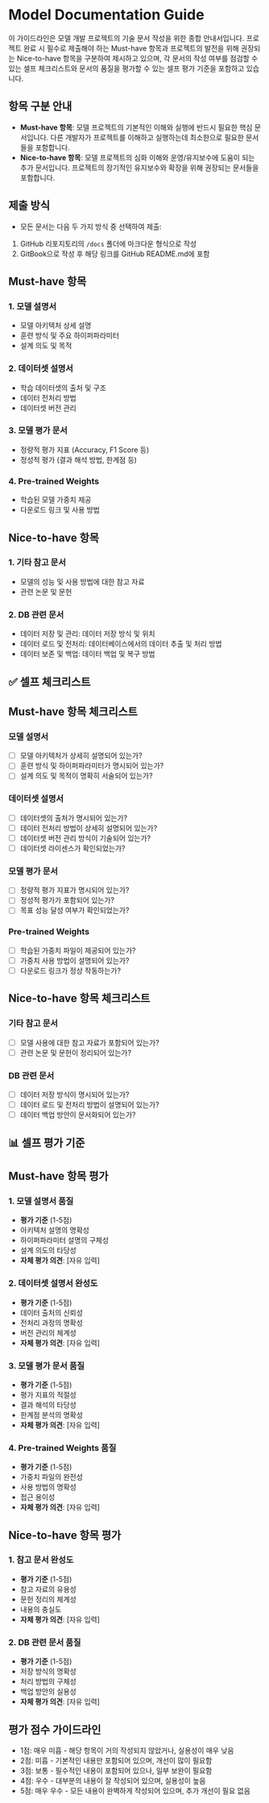 # Model Documentation Guide

이 가이드라인은 모델 개발 프로젝트의 기술 문서 작성을 위한 종합 안내서입니다. 프로젝트 완료 시 필수로 제출해야 하는 Must-have 항목과 프로젝트의 발전을 위해 권장되는 Nice-to-have 항목을 구분하여 제시하고 있으며, 각 문서의 작성 여부를 점검할 수 있는 셀프 체크리스트와 문서의 품질을 평가할 수 있는 셀프 평가 기준을 포함하고 있습니다.

## 항목 구분 안내
- **Must-have 항목**: 모델 프로젝트의 기본적인 이해와 실행에 반드시 필요한 핵심 문서입니다. 다른 개발자가 프로젝트를 이해하고 실행하는데 최소한으로 필요한 문서들을 포함합니다.
- **Nice-to-have 항목**: 모델 프로젝트의 심화 이해와 운영/유지보수에 도움이 되는 추가 문서입니다. 프로젝트의 장기적인 유지보수와 확장을 위해 권장되는 문서들을 포함합니다.

## 제출 방식
- 모든 문서는 다음 두 가지 방식 중 선택하여 제출:
 1. GitHub 리포지토리의 `/docs` 폴더에 마크다운 형식으로 작성
 2. GitBook으로 작성 후 해당 링크를 GitHub README.md에 포함

## Must-have 항목

### 1. 모델 설명서
- 모델 아키텍처 상세 설명
- 훈련 방식 및 주요 하이퍼파라미터
- 설계 의도 및 목적

### 2. 데이터셋 설명서
- 학습 데이터셋의 출처 및 구조
- 데이터 전처리 방법
- 데이터셋 버전 관리

### 3. 모델 평가 문서
- 정량적 평가 지표 (Accuracy, F1 Score 등)
- 정성적 평가 (결과 해석 방법, 한계점 등)

### 4. Pre-trained Weights
- 학습된 모델 가중치 제공
- 다운로드 링크 및 사용 방법

## Nice-to-have 항목

### 1. 기타 참고 문서
- 모델의 성능 및 사용 방법에 대한 참고 자료
- 관련 논문 및 문헌

### 2. DB 관련 문서
- 데이터 저장 및 관리: 데이터 저장 방식 및 위치
- 데이터 로드 및 전처리: 데이터베이스에서의 데이터 추출 및 처리 방법
- 데이터 보존 및 백업: 데이터 백업 및 복구 방법

## ✅ 셀프 체크리스트 

## Must-have 항목 체크리스트

### 모델 설명서
- [ ] 모델 아키텍처가 상세히 설명되어 있는가?
- [ ] 훈련 방식 및 하이퍼파라미터가 명시되어 있는가?
- [ ] 설계 의도 및 목적이 명확히 서술되어 있는가?

### 데이터셋 설명서
- [ ] 데이터셋의 출처가 명시되어 있는가?
- [ ] 데이터 전처리 방법이 상세히 설명되어 있는가?
- [ ] 데이터셋 버전 관리 방식이 기술되어 있는가?
- [ ] 데이터셋 라이센스가 확인되었는가?

### 모델 평가 문서
- [ ] 정량적 평가 지표가 명시되어 있는가?
- [ ] 정성적 평가가 포함되어 있는가?
- [ ] 목표 성능 달성 여부가 확인되었는가?

### Pre-trained Weights
- [ ] 학습된 가중치 파일이 제공되어 있는가?
- [ ] 가중치 사용 방법이 설명되어 있는가?
- [ ] 다운로드 링크가 정상 작동하는가?

## Nice-to-have 항목 체크리스트

### 기타 참고 문서
- [ ] 모델 사용에 대한 참고 자료가 포함되어 있는가?
- [ ] 관련 논문 및 문헌이 정리되어 있는가?

### DB 관련 문서
- [ ] 데이터 저장 방식이 명시되어 있는가?
- [ ] 데이터 로드 및 전처리 방법이 설명되어 있는가?
- [ ] 데이터 백업 방안이 문서화되어 있는가?

## 📊 셀프 평가 기준 

## Must-have 항목 평가

### 1. 모델 설명서 품질
- **평가 기준** (1-5점)
 - 아키텍처 설명의 명확성
 - 하이퍼파라미터 설명의 구체성
 - 설계 의도의 타당성
- **자체 평가 의견**: [자유 입력]

### 2. 데이터셋 설명서 완성도
- **평가 기준** (1-5점)
 - 데이터 출처의 신뢰성
 - 전처리 과정의 명확성
 - 버전 관리의 체계성
- **자체 평가 의견**: [자유 입력]

### 3. 모델 평가 문서 품질
- **평가 기준** (1-5점)
 - 평가 지표의 적절성
 - 결과 해석의 타당성
 - 한계점 분석의 명확성
- **자체 평가 의견**: [자유 입력]

### 4. Pre-trained Weights 품질
- **평가 기준** (1-5점)
 - 가중치 파일의 완전성
 - 사용 방법의 명확성
 - 접근 용이성
- **자체 평가 의견**: [자유 입력]

## Nice-to-have 항목 평가

### 1. 참고 문서 완성도
- **평가 기준** (1-5점)
 - 참고 자료의 유용성
 - 문헌 정리의 체계성
 - 내용의 충실도
- **자체 평가 의견**: [자유 입력]

### 2. DB 관련 문서 품질
- **평가 기준** (1-5점)
 - 저장 방식의 명확성
 - 처리 방법의 구체성
 - 백업 방안의 실용성
- **자체 평가 의견**: [자유 입력]

## 평가 점수 가이드라인
- 1점: 매우 미흡 - 해당 항목이 거의 작성되지 않았거나, 실용성이 매우 낮음
- 2점: 미흡 - 기본적인 내용만 포함되어 있으며, 개선이 많이 필요함
- 3점: 보통 - 필수적인 내용이 포함되어 있으나, 일부 보완이 필요함
- 4점: 우수 - 대부분의 내용이 잘 작성되어 있으며, 실용성이 높음
- 5점: 매우 우수 - 모든 내용이 완벽하게 작성되어 있으며, 추가 개선이 필요 없음